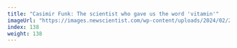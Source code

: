 ```yaml
---
title: "Casimir Funk: The scientist who gave us the word 'vitamin'"
imageUrl: "https://images.newscientist.com/wp-content/uploads/2024/02/23122319/SEI_192870410.jpg?width=788"
index: 138
weight: 138
---
```


